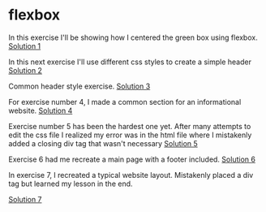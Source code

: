 # flexbox
In this exercise I'll be showing how I centered the green box using flexbox.
<a href="img/flex1.png">Solution 1</a>

In this next exercise I'll use different css styles to create a simple header
<a href="img/flex2.png">Solution 2</a>

Common header style exercise.
<a href="img/flex3.png">Solution 3</a>

For exercise number 4, I made a common section for an informational website. 
<a href="img/flex4.png">Solution 4</a>

Exercise number 5 has been the hardest one yet. After many attempts to edit the css file I realized my error was in the html file where I mistakenly added a closing div tag that wasn't necessary
 <a href="img/flex5.png">Solution 5</a>

Exercise 6 had me recreate a main page with a footer included. 
<a href="img/flex6.png">Solution 6</a>

In exercise 7, I recreated a typical website layout. Mistakenly placed a div tag but learned my lesson in the end. 

<a href="img/flex7.png">Solution 7</a>